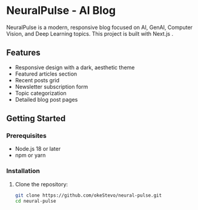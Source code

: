 # NeuralPulse - AI Blog

NeuralPulse is a modern, responsive blog focused on AI, GenAI, Computer Vision, and Deep Learning topics. This project is built with Next.js .

## Features

- Responsive design with a dark, aesthetic theme
- Featured articles section
- Recent posts grid
- Newsletter subscription form
- Topic categorization
- Detailed blog post pages

## Getting Started

### Prerequisites

- Node.js 18 or later
- npm or yarn

### Installation

1. Clone the repository:
   ```bash
   git clone https://github.com/okeStevo/neural-pulse.git
   cd neural-pulse
